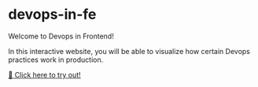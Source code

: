 # devops-in-fe
Welcome to Devops in Frontend!

In this interactive website, you will be able to visualize how certain Devops practices work in production.

[🚀 Click here to try out!](www.google.com)
